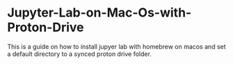 # Jupyter-Lab-on-Mac-Os-with-Proton-Drive
This is a guide on how to install jupyer lab with homebrew on macos and set a default directory to a synced proton drive folder.
